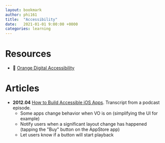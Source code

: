 ```yaml
---
layout: bookmark
author: phi161
title:  "Accessibility"
date:   2021-01-01 9:00:00 +0000
categories: learning
---
```


# Resources

* 🧡 [Orange Digital Accessibility](https://a11y-guidelines.orange.com/en/mobile/ios/)


# Articles

* **2012.04** [How to Build Accessible iOS Apps](http://www.podfeet.com/blog/tutorials-5/build-accessible-ios-apps/). Transcript from a podcast episode.
	* Some apps change behavior when VO is on (simplifying the UI for example)
	* Notify users when a significant layout change has happened (tapping the "Buy" button on the AppStore app)
	* Let users know if a button will start playback